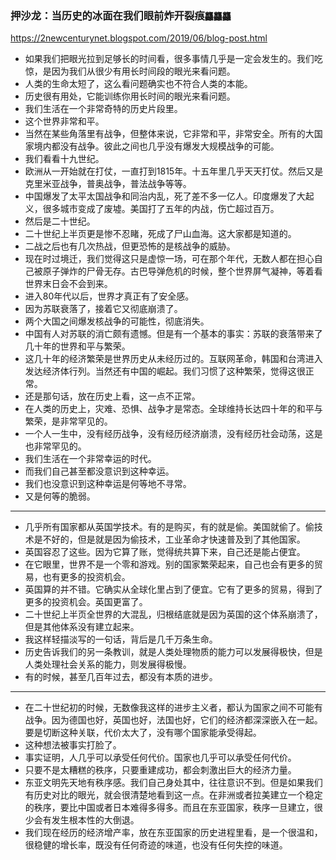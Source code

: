 ### 押沙龙：当历史的冰面在我们眼前炸开裂痕`龘龘龘`
https://2newcenturynet.blogspot.com/2019/06/blog-post.html
- 如果我们把眼光拉到足够长的时间看，很多事情几乎是一定会发生的。我们吃惊，是因为我们从很少有用长时间段的眼光来看问题。
- 人类的生命太短了，这么看问题确实也不符合人类的本能。
- 历史很有用处，它能训练你用长时间的眼光来看问题。
- 我们生活在一个非常奇特的历史片段里。
- 这个世界非常和平。
- 当然在某些角落里有战争，但整体来说，它非常和平，非常安全。所有的大国家境内都没有战争。彼此之间也几乎没有爆发大规模战争的可能。
- 我们看看十九世纪。
- 欧洲从一开始就在打仗，一直打到1815年。十五年里几乎天天打仗。然后又是克里米亚战争，普奥战争，普法战争等等。
- 中国爆发了太平太国战争和同治内乱，死了差不多一亿人。印度爆发了大起义，很多城市变成了废墟。美国打了五年的内战，伤亡超过百万。
- 然后是二十世纪。
- 二十世纪上半页更是惨不忍睹，死成了尸山血海。这大家都是知道的。
- 二战之后也有几次热战，但更恐怖的是核战争的威胁。
- 现在时过境迁，我们觉得这只是虚惊一场，可在那个年代，无数人都在担心自己被原子弹炸的尸骨无存。古巴导弹危机的时候，整个世界屏气凝神，等着看世界末日会不会到来。
- 进入80年代以后，世界才真正有了安全感。
- 因为苏联衰落了，接着它又彻底崩溃了。
- 两个大国之间爆发核战争的可能性，彻底消失。
- 中国有人对苏联的消亡颇有遗憾。但是有一个基本的事实：苏联的衰落带来了几十年的世界和平与繁荣。
- 这几十年的经济繁荣是世界历史从未经历过的。互联网革命，韩国和台湾进入发达经济体行列。当然还有中国的崛起。我们习惯了这种繁荣，觉得这很正常。
- 还是那句话，放在历史上看，这一点不正常。
- 在人类的历史上，灾难、恐惧、战争才是常态。全球维持长达四十年的和平与繁荣，是非常罕见的。
- 一个人一生中，没有经历战争，没有经历经济崩溃，没有经历社会动荡，这是也非常罕见的。
- 我们生活在一个非常幸运的时代。
- 而我们自己甚至都没意识到这种幸运。
- 我们也没意识到这种幸运是何等地不寻常。
- 又是何等的脆弱。
---
- 几乎所有国家都从英国学技术。有的是购买，有的就是偷。美国就偷了。偷技术是不好的，但是就是因为偷技术，工业革命才快速普及到了其他国家。
- 英国容忍了这些。因为它算了账，觉得统共算下来，自己还是能占便宜。
- 在它眼里，世界不是一个零和游戏。别的国家繁荣起来，自己也会有更多的贸易，也有更多的投资机会。
- 英国算的并不错。它确实从全球化里占到了便宜。它有了更多的贸易，得到了更多的投资机会。英国更富了。
- 二十世纪上半页全世界的大混乱，归根结底就是因为英国的这个体系崩溃了，但是其他体系没有建立起来。
- 我这样轻描淡写的一句话，背后是几千万条生命。
- 历史告诉我们的另一条教训，就是人类处理物质的能力可以发展得极快，但是人类处理社会关系的能力，则发展得极慢。
- 有的时候，甚至几百年过去，都没有本质的进步。
---
- 在二十世纪初的时候，无数像我这样的进步主义者，都认为国家之间不可能有战争。因为德国也好，英国也好，法国也好，它们的经济都深深嵌入在一起。要是切断这种关联，代价太大了，没有哪个国家能承受得起。
- 这种想法被事实打脸了。
- 事实证明，人几乎可以承受任何代价。国家也几乎可以承受任何代价。
- 只要不是太糟糕的秩序，只要重建成功，都会刺激出巨大的经济力量。
- 东亚文明先天地有秩序感。我们自己身处其中，往往意识不到。但是如果我们有历史对比的眼光，就会很清楚地看到这一点。在非洲或者拉美建立一个稳定的秩序，要比中国或者日本难得多得多。而且在东亚国家，秩序一旦建立，很少会有发生根本性的大倒退。
- 我们现在经历的经济增产率，放在东亚国家的历史进程里看，是一个很温和，很稳健的增长率，既没有任何奇迹的味道，也没有任何失控的味道。